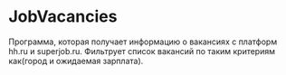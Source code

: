 # JobVacancies
Программа, которая получает информацию о вакансиях с платформ hh.ru и superjob.ru. Фильтрует список вакансий по таким критериям как(город и ожидаемая зарплата).
